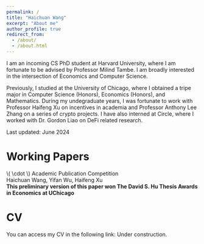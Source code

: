 ```yaml
---
permalink: /
title: "Haichuan Wang"
excerpt: "About me"
author_profile: true
redirect_from: 
  - /about/
  - /about.html
---
```


I am an incoming CS PhD student at Harvard University, where I am fortunate to be advised by Professor Milind Tambe. I am broadly interested in the intersection of Economics and Computer Science.

Previously, I studied at the University of Chicago, where I obtained a tripe major in Computer Science (Honors), Economics (Honors), and Mathematics. During my undegraduate years, I was fortunate to work with Professor Haifeng Xu on incentives in academia and Professor Anthony Lee Zhang on a series of crypto projects. I have also interned at Circle, where I worked with Dr. Gordon Liao on DeFi related research.

Last updated: June 2024

Working Papers
======

\\( \cdot \\) Academic Publication Competition <br>
Haichuan Wang, Yifan Wu, Haifeng Xu <br>
**This preliminary version of this paper won The David S. Hu Thesis Awards in Economics at UChicago** <br>

CV
======

You can access my CV in the following link: Under construction.

